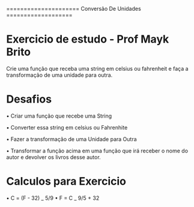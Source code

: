 ===================== Conversão De Unidades ===================

# Exercicio de estudo - Prof Mayk Brito

Crie uma função que receba uma string em celsius ou fahrenheit e faça a transformação de uma unidade para outra.

# Desafios

• Criar uma função que recebe uma String

• Converter essa string em celsius ou Fahrenhite

• Fazer a transformação de uma Unidade para Outra

• Transformar a função acima em uma função que irá receber o nome do autor e devolver os livros desse autor.

# Calculos para Exercicio

 • C = (F - 32) _ 5/9
 • F = C _ 9/5 + 32
